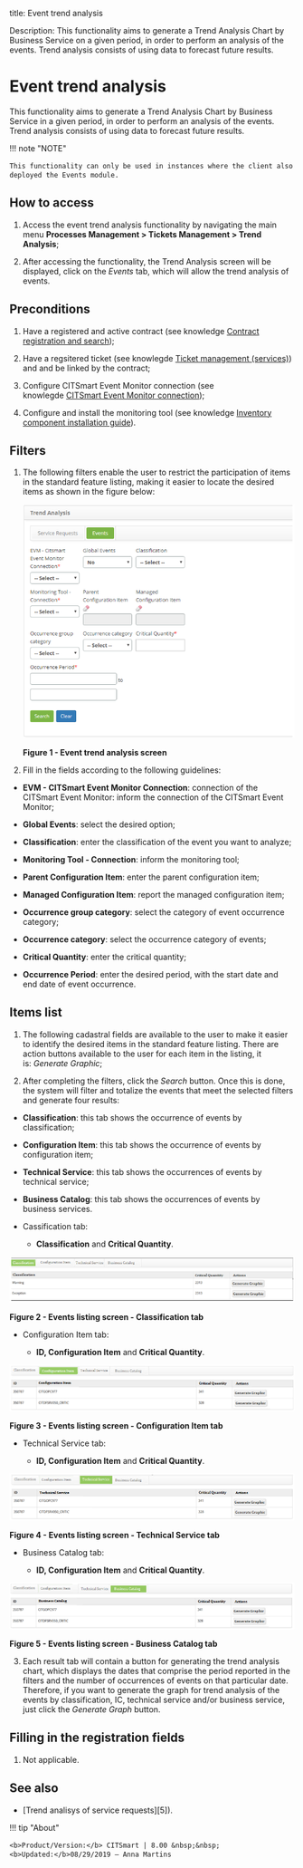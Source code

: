 title: Event trend analysis

Description: This functionality aims to generate a Trend Analysis Chart by Business Service on a given period, in order to perform an analysis of the events. Trend analysis consists of using data to forecast future results.

# Event trend analysis

This functionality aims to generate a Trend Analysis Chart by Business Service
in a given period, in order to perform an analysis of the events. Trend analysis
consists of using data to forecast future results.

!!! note "NOTE"

    This functionality can only be used in instances where the client also
    deployed the Events module.

How to access
-------------

1.  Access the event trend analysis functionality by navigating the main
    menu **Processes Management > Tickets Management > Trend Analysis**;

2.  After accessing the functionality, the Trend Analysis screen will be
    displayed, click on the *Events* tab, which will allow the trend analysis of
    events.

Preconditions
-------------

1.  Have a registered and active contract (see knowledge [Contract registration
    and search][1]);

2.  Have a regsitered ticket (see knowlegde [Ticket management
    (services)][2]) and and be linked by the contract;

3.  Configure CITSmart Event Monitor connection (see knowlegde [CITSmart Event
    Monitor connection][3]);

4.  Configure and install the monitoring tool (see knowledge [Inventory
    component installation guide][4]).

Filters
-------

1.  The following filters enable the user to restrict the participation of items
    in the standard feature listing, making it easier to locate the desired
    items as shown in the figure below:

    ![figure](images/event-trends-1.png)
    
    **Figure 1 - Event trend analysis screen**

2.  Fill in the fields according to the following guidelines:

-   **EVM - CITSmart Event Monitor Connection**: connection of the CITSmart
    Event Monitor: inform the connection of the CITSmart Event Monitor;

-   **Global Events**: select the desired option;

-   **Classification**: enter the classification of the event you want to
    analyze;

-   **Monitoring Tool - Connection**: inform the monitoring tool;

-   **Parent Configuration Item**: enter the parent configuration item;

-   **Managed Configuration Item**: report the managed configuration item;

-   **Occurrence group category**: select the category of event occurrence
    category;

-   **Occurrence category**: select the occurrence category of events;

-   **Critical Quantity**: enter the critical quantity;

-   **Occurrence Period**: enter the desired period, with the start date and end
    date of event occurrence.

Items list
----------

1.  The following cadastral fields are available to the user to make it easier
    to identify the desired items in the standard feature listing. There are
    action buttons available to the user for each item in the listing, it
    is: *Generate Graphic*;

2.  After completing the filters, click the *Search* button. Once this is done,
    the system will filter and totalize the events that meet the selected
    filters and generate four results:

-   **Classification**: this tab shows the occurrence of events by
    classification;

-   **Configuration Item**: this tab shows the occurrence of events by
    configuration item;

-   **Technical Service**: this tab shows the occurrences of events by technical
    service;

-   **Business Catalog**: this tab shows the occurrences of events by business
    services.

-   Cassification tab:

    -   **Classification** and **Critical Quantity**.

   ![figure](images/event-trends-2.png)
   
   **Figure 2 - Events listing screen - Classification tab**

-   Configuration Item tab:

    -   **ID, Configuration Item** and **Critical Quantity**.

   ![figure](images/event-trends-3.png)
   
   **Figure 3 - Events listing screen - Configuration Item tab**

-   Technical Service tab:

    -   **ID, Configuration Item** and **Critical Quantity**.

   ![figure](images/event-trends-4.png)
   
   **Figure 4 - Events listing screen - Technical Service tab**

-   Business Catalog tab:

    -   **ID, Configuration Item** and **Critical Quantity**.

   ![figure](images/event-trends-5.png)
   
   **Figure 5 - Events listing screen - Business Catalog tab**

3.  Each result tab will contain a button for generating the trend analysis
    chart, which displays the dates that comprise the period reported in the
    filters and the number of occurrences of events on that particular date.
    Therefore, if you want to generate the graph for trend analysis of the
    events by classification, IC, technical service and/or business service,
    just click the *Generate Graph* button.

Filling in the registration fields
----------------------------------

1.  Not applicable.

See also
--------

-   [Trend analisys of service requests][5]).


[1]:/en-us/citsmart-platform-7/additional-features/contract-management/use/register-contract.html
[2]:/en-us/citsmart-platform-7/processes/tickets/ticket-management.html
[3]:/en-us/citsmart-platform-7/additional-features/add-ons/event-monitor-connection.html
[4]:/en-us/citsmart-platform-7/additional-features/add-ons/inventory-installation.html

!!! tip "About"

    <b>Product/Version:</b> CITSmart | 8.00 &nbsp;&nbsp;
    <b>Updated:</b>08/29/2019 – Anna Martins

